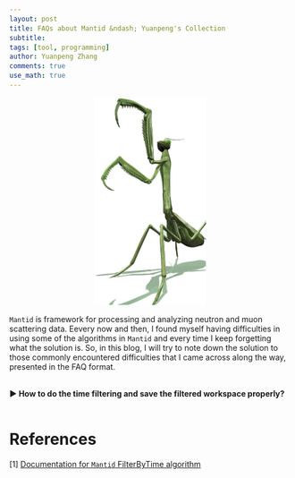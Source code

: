 ```yaml
---
layout: post
title: FAQs about Mantid &ndash; Yuanpeng's Collection
subtitle:
tags: [tool, programming]
author: Yuanpeng Zhang
comments: true
use_math: true
---
```


<style>
    .faq-container {
        margin: 0 auto;
    }
    .faq-question {
        margin-bottom: 10px;
        font-weight: bold;
        cursor: pointer;
    }
    .faq-answer {
        display: none;
        margin-bottom: 20px;
    }
    .callout {
        background-color: #e8f4fd; /* Light blue background */
        border-left: 5px solid #007BFF; /* Blue accent on the left */
        box-shadow: 0 2px 5px rgba(0,0,0,0.1); /* Subtle shadow for depth */
        font-family: Arial, sans-serif; /* Ensuring the font is consistent */
    }
    .multiline-span {
        display: block; /* or display: inline-block; */
    }
</style>

<p align='center'>
<img src="/assets/img/posts/mantid.png"
   style="border:none;"
   width="200"
   alt="mantid"
   title="mantid" />
</p>

`Mantid` is framework for processing and analyzing neutron and muon scattering data. Eevery now and then, I found myself having difficulties in using some of the algorithms in `Mantid` and every time I keep forgetting what the solution is. So, in this blog, I will try to note down the solution to those commonly encountered difficulties that I came across along the way, presented in the FAQ format.

<br>

<p class="faq-container">
    <a class="faq-item">
        <a class="faq-question">▶️ How to do the time filtering and save the filtered workspace properly?</a>
        <span class="faq-answer">
            <b>Answer</b>: Time filtering can be done with the following snippet, by specifying the absolute time for start and end. Relative time can be used as well, but it seems that the algorithm is not behaving as documented in the `Mantid` documentation [1] -- when an integer is used as the input for the `StopTime` parameter, it seems that the algorithm still treat it as `seconds` but not `nanoseconds` as given in the documentation. 
            <br>
            <span class="callout multiline-span">
                &nbsp;FilterByTime(
                &nbsp;    <br>
                &nbsp;    &nbsp;&nbsp;&nbsp;&nbsp;InputWorkspace='dia',
                &nbsp;    <br>
                &nbsp;    &nbsp;&nbsp;&nbsp;&nbsp;OutputWorkspace='wsFiltered',
                &nbsp;    <br>
                &nbsp;    &nbsp;&nbsp;&nbsp;&nbsp;AbsoluteStartTime="2024-08-21T13:30:00",
                &nbsp;    <br>
                &nbsp;    &nbsp;&nbsp;&nbsp;&nbsp;AbsoluteStopTime="2024-08-21T14:00:00"
                &nbsp;    <br>
                &nbsp;)
            </span>
            To save the filtered to a NeXus file to be used later outside the currently running `Mantid Workbench` instance, we can use the following snippet,
            <span class="callout multiline-span">
                &nbsp;SaveNexusProcessed(
                &nbsp;    <br>
                &nbsp;    &nbsp;&nbsp;&nbsp;&nbsp;InputWorkspace="wsFiltered",
                &nbsp;    <br>
                &nbsp;    &nbsp;&nbsp;&nbsp;&nbsp;Filename="/SNS/NOM/IPTS-33585/shared/dia_filtered/diamond_198917.nxs",
                &nbsp;    <br>
                &nbsp;    &nbsp;&nbsp;&nbsp;&nbsp;Title="diamond",
                &nbsp;    <br>
                &nbsp;    &nbsp;&nbsp;&nbsp;&nbsp;Append=False,
                &nbsp;    <br>
                &nbsp;    &nbsp;&nbsp;&nbsp;&nbsp;PreserveEvents=True,
                &nbsp;    <br>
                &nbsp;    &nbsp;&nbsp;&nbsp;&nbsp;WorkspaceIndexList=range(mtd["wsFiltered"].getNumberHistograms())
                &nbsp;    <br>
                &nbsp;)
            </span>
            The critical input parameter here for running the `SaveNexusProcessed` algorithm is `WorkspaceIndexList`. It seems that if we don't specify it explicitly, the algorithm would save the workspace to a very small file, and later on when we try to load in the saved NeXus file, `Mantid` would crash, throwing out `segmentation fault` error.
        </span>
    </a>
</p>

<script>
    const faqQuestions = document.querySelectorAll('.faq-question');
    faqQuestions.forEach(question => {
        question.addEventListener('click', () => {
            question.nextElementSibling.style.display = question.nextElementSibling.style.display === 'block' ? 'none' : 'block';
        });
    });
</script>

<br>

References
===

[1] [Documentation for `Mantid` FilterByTime algorithm](https://docs.mantidproject.org/nightly/algorithms/FilterByTime-v1.html)